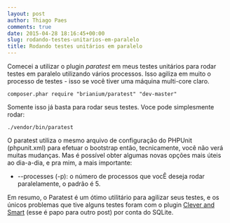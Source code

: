 ```yaml
---
layout: post
author: Thiago Paes
comments: true
date: 2015-04-28 18:16:45+00:00
slug: rodando-testes-unitarios-em-paralelo
title: Rodando testes unitários em paralelo
---
```


Comecei a utilizar o plugin *paratest* em meus testes unitários para rodar testes em paralelo utilizando vários processos.
Isso agiliza em muito o processo de testes - isso se você tiver uma máquina multi-core claro.

```
composer.phar require "brianium/paratest" "dev-master"
```

Somente isso já basta para rodar seus testes. Voce pode simplesmente rodar:
```
./vendor/bin/paratest
```

O paratest utiliza o mesmo arquivo de configuração do PHPUnit (phpunit.xml) para efetuar o bootstrap então, tecnicamente,
você não verá muitas mudanças. Mas é possível obter algumas novas opções mais úteis ao dia-a-dia, e pra mim, a mais importante:

- --processes (-p): o número de processos que vocÊ deseja rodar paralelamente, o padrão é 5.

Em resumo, o Paratest é um ótimo utilitário para agilizar seus testes, e os únicos problemas que tive alguns testes
foram com o plugin [Clever and Smart](https://github.com/lstrojny/phpunit-clever-and-smart) (esse é papo para outro post) por
conta do SQLite.